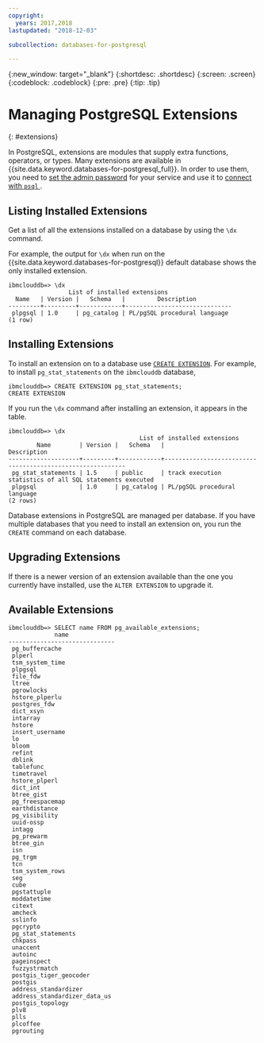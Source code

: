 ```yaml
---
copyright:
  years: 2017,2018
lastupdated: "2018-12-03"

subcollection: databases-for-postgresql

---
```


{:new_window: target="_blank"}
{:shortdesc: .shortdesc}
{:screen: .screen}
{:codeblock: .codeblock}
{:pre: .pre}
{:tip: .tip}

# Managing PostgreSQL Extensions
{: #extensions}

In PostgreSQL, extensions are modules that supply extra functions, operators, or types. Many extensions are available in {{site.data.keyword.databases-for-postgresql_full}}. In order to use them, you need to [set the admin password](/docs/services/databases-for-postgresql?topic=databases-for-postgresql-admin-password) for your service and use it to [connect with `psql` ](/docs/services/databases-for-postgresql?topic=databases-for-postgresql-connecting-psql).

## Listing Installed Extensions

Get a list of all the extensions installed on a database by using the `\dx` command.

For example, the output for `\dx` when run on the {{site.data.keyword.databases-for-postgresql}} default database shows the only installed extension.
```
ibmclouddb=> \dx
                 List of installed extensions
  Name   | Version |   Schema   |         Description
---------+---------+------------+------------------------------
 plpgsql | 1.0     | pg_catalog | PL/pgSQL procedural language
(1 row)
```

## Installing Extensions

To install an extension on to a database use [`CREATE EXTENSION`](https://www.postgresql.org/docs/current/static/sql-createextension.html). For example, to install `pg_stat_statements` on the `ibmclouddb` database, 

```
ibmclouddb=> CREATE EXTENSION pg_stat_statements;
CREATE EXTENSION
```

If you run the `\dx` command after installing an extension, it appears in the table.
```
ibmclouddb=> \dx
                                     List of installed extensions
        Name        | Version |   Schema   |                        Description
--------------------+---------+------------+-----------------------------------------------------------
 pg_stat_statements | 1.5     | public     | track execution statistics of all SQL statements executed
 plpgsql            | 1.0     | pg_catalog | PL/pgSQL procedural language
(2 rows)
```

Database extensions in PostgreSQL are managed per database. If you have multiple databases that you need to install an extension on, you run the `CREATE` command on each database.

## Upgrading Extensions

If there is a newer version of an extension available than the one you currently have installed, use the `ALTER EXTENSION` to upgrade it.

## Available Extensions
```
ibmclouddb=> SELECT name FROM pg_available_extensions;
             name
------------------------------
 pg_buffercache
 plperl
 tsm_system_time
 plpgsql
 file_fdw
 ltree
 pgrowlocks
 hstore_plperlu
 postgres_fdw
 dict_xsyn
 intarray
 hstore
 insert_username
 lo
 bloom
 refint
 dblink
 tablefunc
 timetravel
 hstore_plperl
 dict_int
 btree_gist
 pg_freespacemap
 earthdistance
 pg_visibility
 uuid-ossp
 intagg
 pg_prewarm
 btree_gin
 isn
 pg_trgm
 tcn
 tsm_system_rows
 seg
 cube
 pgstattuple
 moddatetime
 citext
 amcheck
 sslinfo
 pgcrypto
 pg_stat_statements
 chkpass
 unaccent
 autoinc
 pageinspect
 fuzzystrmatch
 postgis_tiger_geocoder
 postgis
 address_standardizer
 address_standardizer_data_us
 postgis_topology
 plv8
 plls
 plcoffee
 pgrouting
 ```